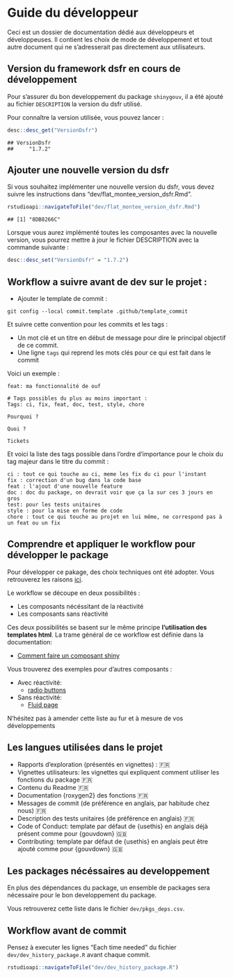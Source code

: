 Guide du développeur
================

Ceci est un dossier de documentation dédié aux développeurs et
développeuses. Il contient les choix de mode de développement et tout
autre document qui ne s’adresserait pas directement aux utilisateurs.

## Version du framework dsfr en cours de développement

Pour s’assurer du bon developpement du package `shinygouv`, il a été
ajouté au fichier `DESCRIPTION` la version du dsfr utilisé.

Pour connaître la version utilisée, vous pouvez lancer :

``` r
desc::desc_get("VersionDsfr")
```

    ## VersionDsfr 
    ##     "1.7.2"

## Ajouter une nouvelle version du dsfr

Si vous souhaitez implémenter une nouvelle version du dsfr, vous devez
suivre les instructions dans “dev/flat_montee_version_dsfr.Rmd”.

``` r
rstudioapi::navigateToFile("dev/flat_montee_version_dsfr.Rmd")
```

    ## [1] "8DB8266C"

Lorsque vous aurez implémenté toutes les composantes avec la nouvelle
version, vous pourrez mettre à jour le fichier DESCRIPTION avec la
commande suivante :

``` r
desc::desc_set("VersionDsfr" = "1.7.2")
```

## Workflow a suivre avant de dev sur le projet :

-   Ajouter le template de commit :

<!-- -->

    git config --local commit.template .github/template_commit

Et suivre cette convention pour les commits et les tags :

-   Un mot clé et un titre en début de message pour dire le principal
    objectif de ce commit.
-   Une ligne `tags` qui reprend les mots clés pour ce qui est fait dans
    le commit

Voici un exemple :

    feat: ma fonctionnalité de ouf

    # Tags possibles du plus au moins important :
    Tags: ci, fix, feat, doc, test, style, chore

    Pourquoi ?

    Quoi ?
       
    Tickets

Et voici la liste des tags possible dans l’ordre d’importance pour le
choix du tag majeur dans le titre du commit :

    ci : tout ce qui touche au ci, meme les fix du ci pour l'instant
    fix : correction d'un bug dans la code base
    feat : l'ajout d'une nouvelle feature
    doc : doc du package, on devrait voir que ça la sur ces 3 jours en gros
    test: pour les tests unitaires
    style : pour la mise en forme de code
    chore : tout ce qui touche au projet en lui même, ne correspond pas à un feat ou un fix

## Comprendre et appliquer le workflow pour développer le package

Pour développer ce pakage, des choix techniques ont été adopter. Vous
retrouverez les raisons [ici](explo_shiny.dsfr.md).

Le workflow se découpe en deux possibilités :

-   Les composants nécéssitant de la réactivité
-   Les composants sans réactivité

Ces deux possibilités se basent sur le même principe **l’utilisation des
templates html**. La trame général de ce workflow est définie dans la
documentation:

-   [Comment faire un composant
    shiny](comment-faire-un-composant-shiny.md)

Vous trouverez des exemples pour d’autres composants :

-   Avec réactivité:
    -   [radio buttons](radiobuttons-dsfr.md)
-   Sans réactivité:
    -   [Fluid page](fluidpage_dsfr.md)

N’hésitez pas à amender cette liste au fur et à mesure de vos
développements

## Les langues utilisées dans le projet

-   Rapports d’exploration (présentés en vignettes) : 🇫🇷
-   Vignettes utilisateurs: les vignettes qui expliquent comment
    utiliser les fonctions du package 🇫🇷
-   Contenu du Readme 🇫🇷
-   Documentation {roxygen2} des fonctions 🇫🇷
-   Messages de commit (de préférence en anglais, par habitude chez
    nous) 🇫🇷
-   Description des tests unitaires (de préférence en anglais) 🇫🇷
-   Code of Conduct: template par défaut de {usethis} en anglais déjà
    présent comme pour {gouvdown} 🇬🇧
-   Contributing: template par défaut de {usethis} en anglais peut être
    ajouté comme pour {gouvdown} 🇬🇧

## Les packages nécéssaires au developpement

En plus des dépendances du package, un ensemble de packages sera
nécessaire pour le bon developpement du package.

Vous retrouverez cette liste dans le fichier `dev/pkgs_deps.csv`.

## Workflow avant de commit

Pensez à executer les lignes “Each time needed” du fichier
`dev/dev_history_package.R` avant chaque commit.

``` r
rstudioapi::navigateToFile("dev/dev_history_package.R")
```

